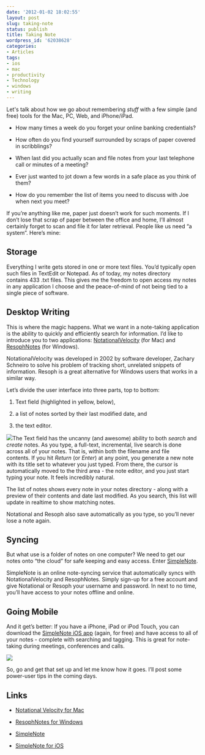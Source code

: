 ```yaml
---
date: '2012-01-02 18:02:55'
layout: post
slug: taking-note
status: publish
title: Taking Note
wordpress_id: '62038628'
categories:
- Articles
tags:
- ios
- mac
- productivity
- Technology
- windows
- writing
---
```


Let's talk about how we go about remembering _stuff_ with a few simple (and free) tools for the Mac, PC, Web, and iPhone/iPad.



	
  * How many times a week do you forget your online banking credentials?

	
  * How often do you find yourself surrounded by scraps of paper covered in scribblings?

	
  * When last did you actually scan and file notes from your last telephone call or minutes of a meeting?

	
  * Ever just wanted to jot down a few words in a safe place as you think of them?

	
  * How do you remember the list of items you need to discuss with Joe when next you meet?


If you’re anything like me, paper just doesn’t work for such moments. If I don’t lose that scrap of paper between the office and home, I’ll almost certainly forget to scan and file it for later retrieval. People like us need “a system”. Here’s mine:


## Storage


Everything I write gets stored in one or more text files. You’d typically open such files in TextEdit or Notepad. As of today, my notes directory contains 433 .txt files. This gives me the freedom to open access my notes in any application I choose and the peace-of-mind of not being tied to a single piece of software.


## Desktop Writing


This is where the magic happens. What we want in a note-taking application is the ability to quickly and efficiently search for information. I’d like to introduce you to two applications: [NotationalVelocity](http://www.notational.net) (for Mac) and [ResophNotes](http://www.resoph.com/ResophNotes/Welcome.html) (for Windows).

NotationalVelocity was developed in 2002 by software developer, Zachary Schneiro to solve his problem of tracking short, unrelated snippets of information. Resoph is a great alternative for Windows users that works in a similar way.

Let’s divide the user interface into three parts, top to bottom:



	
  1. Text field (highlighted in yellow, below),

	
  2. a list of notes sorted by their last modified date, and

	
  3. the text editor.


[![](http://timkeller.me/wp-content/uploads/2012/01/NotationalScreen1.png)](http://timkeller.me/wp-content/uploads/2012/01/NotationalScreen1.png)The Text field has the uncanny (and awesome) ability to both _search_ and _create_ notes. As you type, a full-text, incremental, live search is done across all of your notes. That is, within both the filename and file contents. If you hit _Return_ (or _Enter_) at any point, you generate a new note with its title set to whatever you just typed. From there, the cursor is automatically moved to the third area - the note editor, and you just start typing your note. It feels incredibly natural.

The list of notes shows every note in your notes directory - along with a preview of their contents and date last modified. As you search, this list will update in realtime to show matching notes.

Notational and Resoph also save automatically as you type, so you’ll never lose a note again.


## Syncing


But what use is a folder of notes on one computer? We need to get our notes onto “the cloud” for safe keeping and easy access. Enter [SimpleNote](http://simplenoteapp.com).

SimpleNote is an online note-syncing service that automatically syncs with NotationalVelocity and ResophNotes. Simply sign-up for a free account and give Notational or Resoph your username and password. In next to no time, you’ll have access to your notes offline and online.


## Going Mobile


And it get’s better: If you have a iPhone, iPad or iPod Touch, you can download the [SimpleNote iOS app](http://simplenoteapp.com/downloads/itunes.html) (again, for free) and have access to all of your notes - complete with searching and tagging. This is great for note-taking during meetings, conferences and calls.

[![](http://timkeller.me/wp-content/uploads/2012/01/simplenoteipad.jpg)](http://timkeller.me/wp-content/uploads/2012/01/simplenoteipad.jpg)

So, go and get that set up and let me know how it goes. I’ll post some power-user tips in the coming days.


## Links





	
  * [Notational Velocity for Mac](http://www.notational.net)

	
  * [ResophNotes for Windows](http://www.resoph.com/ResophNotes/Welcome.html)

	
  * [SimpleNote](http://simplenoteapp.com)

	
  * [SimpleNote for iOS](http://simplenoteapp.com/downloads/itunes.html)



